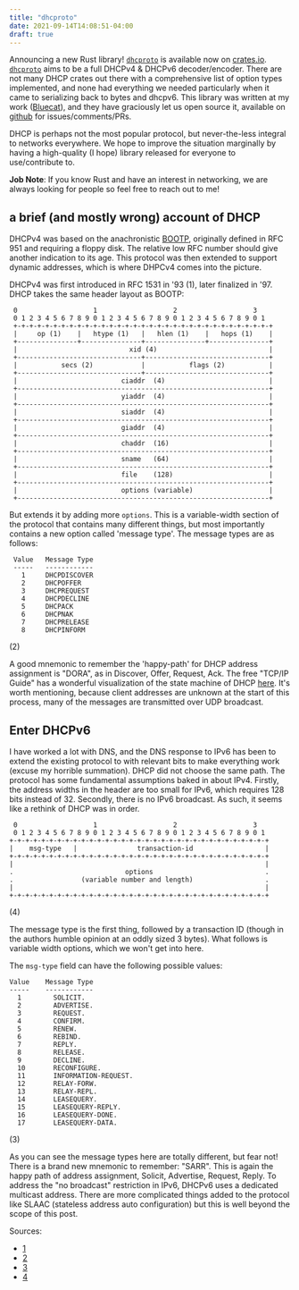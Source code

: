 ```yaml
---
title: "dhcproto"
date: 2021-09-14T14:08:51-04:00
draft: true
---
```


Announcing a new Rust library! [`dhcproto`](https://crates.io/crates/dhcproto) is available now on [crates.io](https://crates.io/crates/dhcproto). [`dhcproto`](https://crates.io/crates/dhcproto) aims to be a full DHCPv4 & DHCPv6 decoder/encoder. There are not many DHCP crates out there with a comprehensive list of option types implemented, and none had everything we needed particularly when it came to serializing back to bytes and dhcpv6. This library was written at my work ([Bluecat](https://bluecatnetworks.com/)), and they have graciously let us open source it, available on [github](https://github.com/bluecatengineering/dhcproto) for issues/comments/PRs.

DHCP is perhaps not the most popular protocol, but never-the-less integral to networks everywhere. We hope to improve the situation marginally by having a high-quality (I hope) library released for everyone to use/contribute to.

**Job Note**: If you know Rust and have an interest in networking, we are always looking for people so feel free to reach out to me!

## a brief (and mostly wrong) account of DHCP

DHCPv4 was based on the anachronistic [BOOTP](https://en.wikipedia.org/wiki/Bootstrap_Protocol), originally defined in RFC 951 and requiring a floppy disk. The relative low RFC number should give another indication to its age. This protocol was then extended to support dynamic addresses, which is where DHPCv4 comes into the picture.

DHCPv4 was first introduced in RFC 1531 in '93 (1), later finalized in '97. DHCP takes the same header layout as BOOTP:

```text
 0                   1                   2                   3
 0 1 2 3 4 5 6 7 8 9 0 1 2 3 4 5 6 7 8 9 0 1 2 3 4 5 6 7 8 9 0 1
 +-+-+-+-+-+-+-+-+-+-+-+-+-+-+-+-+-+-+-+-+-+-+-+-+-+-+-+-+-+-+-+-+
 |     op (1)    |   htype (1)   |   hlen (1)    |   hops (1)    |
 +---------------+---------------+---------------+---------------+
 |                            xid (4)                            |
 +-------------------------------+-------------------------------+
 |           secs (2)            |           flags (2)           |
 +-------------------------------+-------------------------------+
 |                          ciaddr  (4)                          |
 +---------------------------------------------------------------+
 |                          yiaddr  (4)                          |
 +---------------------------------------------------------------+
 |                          siaddr  (4)                          |
 +---------------------------------------------------------------+
 |                          giaddr  (4)                          |
 +---------------------------------------------------------------+
 |                          chaddr  (16)                         |
 +---------------------------------------------------------------+
 |                          sname   (64)                         |
 +---------------------------------------------------------------+
 |                          file    (128)                        |
 +---------------------------------------------------------------+
 |                          options (variable)                   |
 +---------------------------------------------------------------+
```

But extends it by adding more `options`. This is a variable-width section of the protocol that contains many different things, but most importantly contains a new option called 'message type'. The message types are as follows:

```text
 Value   Message Type
 -----   ------------
   1     DHCPDISCOVER
   2     DHCPOFFER
   3     DHCPREQUEST
   4     DHCPDECLINE
   5     DHCPACK
   6     DHCPNAK
   7     DHCPRELEASE
   8     DHCPINFORM
```

(2)

A good mnemonic to remember the 'happy-path' for DHCP address assignment is "DORA", as in Discover, Offer, Request, Ack. The free "TCP/IP Guide" has a wonderful visualization of the state machine of DHCP [here](http://www.tcpipguide.com/free/t_DHCPGeneralOperationandClientFiniteStateMachine.htm). It's worth mentioning, because client addresses are unknown at the start of this process, many of the messages are transmitted over UDP broadcast.

## Enter DHCPv6

I have worked a lot with DNS, and the DNS response to IPv6 has been to extend the existing protocol to with relevant bits to make everything work (excuse my horrible summation). DHCP did not choose the same path. The protocol has some fundamental assumptions baked in about IPv4. Firstly, the address widths in the header are too small for IPv6, which requires 128 bits instead of 32. Secondly, there is no IPv6 broadcast. As such, it seems like a rethink of DHCP was in order.

```text
 0                   1                   2                   3
 0 1 2 3 4 5 6 7 8 9 0 1 2 3 4 5 6 7 8 9 0 1 2 3 4 5 6 7 8 9 0 1
+-+-+-+-+-+-+-+-+-+-+-+-+-+-+-+-+-+-+-+-+-+-+-+-+-+-+-+-+-+-+-+-+
|    msg-type   |               transaction-id                  |
+-+-+-+-+-+-+-+-+-+-+-+-+-+-+-+-+-+-+-+-+-+-+-+-+-+-+-+-+-+-+-+-+
|                                                               |
.                            options                            .
.                 (variable number and length)                  .
|                                                               |
+-+-+-+-+-+-+-+-+-+-+-+-+-+-+-+-+-+-+-+-+-+-+-+-+-+-+-+-+-+-+-+-+
```

(4)

The message type is the first thing, followed by a transaction ID (though in the authors humble opinion at an oddly sized 3 bytes). What follows is variable width options, which we won't get into here.

The `msg-type` field can have the following possible values:

```text
Value    Message Type
-----    ------------
  1        SOLICIT.
  2        ADVERTISE.
  3        REQUEST.
  4        CONFIRM.
  5        RENEW.
  6        REBIND.
  7        REPLY.
  8        RELEASE.
  9        DECLINE.
  10       RECONFIGURE.
  11       INFORMATION-REQUEST.
  12       RELAY-FORW.
  13       RELAY-REPL.
  14       LEASEQUERY.
  15       LEASEQUERY-REPLY.
  16       LEASEQUERY-DONE.
  17       LEASEQUERY-DATA.
```

(3)

As you can see the message types here are totally different, but fear not! There is a brand new mnemonic to remember: "SARR". This is again the happy path of address assignment, Solicit, Advertise, Request, Reply. To address the "no broadcast" restriction in IPv6, DHCPv6 uses a dedicated multicast address. There are more complicated things added to the protocol like SLAAC (stateless address auto configuration) but this is well beyond the scope of this post.

Sources:

- [1](https://www.isc.org/dhcphistory/)
- [2](https://datatracker.ietf.org/doc/html/rfc2132#section-9.6)
- [3](http://www.networksorcery.com/enp/protocol/dhcpv6.htm)
- [4](https://datatracker.ietf.org/doc/html/rfc8415#section-8)
